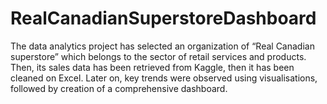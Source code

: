 # RealCanadianSuperstoreDashboard
The data analytics project has selected an organization of “Real Canadian superstore” which belongs to the sector of retail services and products.  Then, its sales data has been retrieved from Kaggle, then it has been cleaned on Excel. Later on, key trends were observed using visualisations, followed by creation of a comprehensive dashboard.
